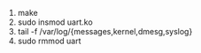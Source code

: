 1. make
2. sudo insmod uart.ko
3. tail -f /var/log/{messages,kernel,dmesg,syslog}
4. sudo rmmod uart